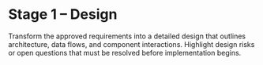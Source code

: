 # Stage 1 – Design

Transform the approved requirements into a detailed design that outlines architecture, data flows, and component interactions.
Highlight design risks or open questions that must be resolved before implementation begins.
